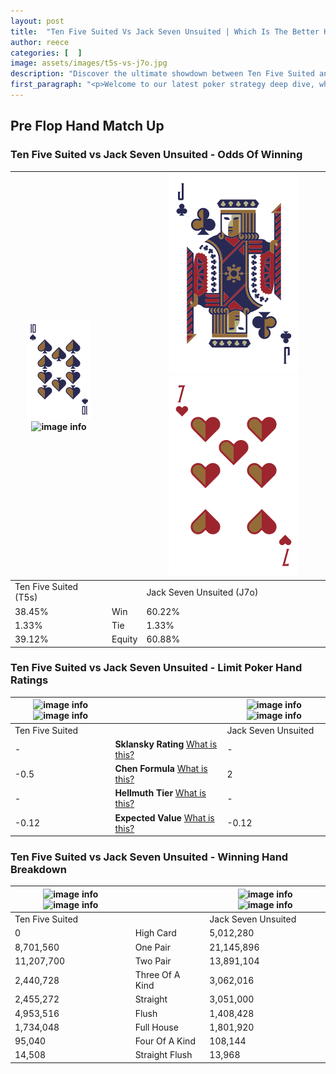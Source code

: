 ```yaml
---
layout: post
title:  "Ten Five Suited Vs Jack Seven Unsuited | Which Is The Better Hand In Poker? A Complete Guide"
author: reece
categories: [  ]
image: assets/images/t5s-vs-j7o.jpg
description: "Discover the ultimate showdown between Ten Five Suited and Jack Seven Unsuited in poker! Uncover the odds, strategies, and scenarios where one hand triumphs over the other. Get ready to up your poker game with this thrilling analysis."
first_paragraph: "<p>Welcome to our latest poker strategy deep dive, where we're pitting two distinct hands against each other in a high-stakes showdown: Ten Five Suited vs Jack Seven Unsuited.</p><p>In the dynamic world of poker, every decision counts, and knowing which hand holds the upper hand is key to your success at the table.</p><p>In this article, we'll dissect these two hands, explore the scenarios where one dominates the other, and equip you with the knowledge to make strategic choices that can tip the odds in your favor.</p><p>Get ready to unravel the intriguing dynamics of these poker hands and elevate your game to new heights.</p>"
---
```




[comment]: # (sp0)

## Pre Flop Hand Match Up

<div class="table hand-ratings" markdown="1"> 



### Ten Five Suited vs Jack Seven Unsuited - Odds Of Winning


    
| ![image info](assets/images/hand1/t.png) ![image info](assets/images/hand1/5s.png) |  | ![image info](assets/images/hand2/j.png) ![image info](assets/images/hand2/7o.png) |
| -------- | -------- | -------- |
| Ten Five Suited (T5s) |  | Jack Seven Unsuited (J7o) |
| 38.45% | Win | 60.22% |
| 1.33% | Tie | 1.33% |
| 39.12% | Equity | 60.88% |




[comment]: # (sp1)



### Ten Five Suited vs Jack Seven Unsuited - Limit Poker Hand Ratings


    
| ![image info](https://www.riverpairs.com/assets/images/hand1/t.png) ![image info](https://www.riverpairs.com/assets/images/hand1/5s.png) |  | ![image info](https://www.riverpairs.com/assets/images/hand2/j.png) ![image info](https://www.riverpairs.com/assets/images/hand2/7o.png) |
| -------- | -------- | -------- |
| Ten Five Suited |  | Jack Seven Unsuited |
| - | **Sklansky Rating** [What is this?](/sklansky-rating-explained) | - |
| -0.5 | **Chen Formula** [What is this?](/chen-formula-explained) | 2 |
| - | **Hellmuth Tier** [What is this?](/Hellmuth-tier-explained) | - |
| -0.12 | **Expected Value** [What is this?](/expected-value-explained) | -0.12 |




[comment]: # (sp2)



### Ten Five Suited vs Jack Seven Unsuited - Winning Hand Breakdown


    
| ![image info](https://www.riverpairs.com/assets/images/hand1/t.png) ![image info](https://www.riverpairs.com/assets/images/hand1/5s.png) |  | ![image info](https://www.riverpairs.com/assets/images/hand2/j.png) ![image info](https://www.riverpairs.com/assets/images/hand2/7o.png) |
| -------- | -------- | -------- |
| Ten Five Suited |  | Jack Seven Unsuited |
| 0 | High Card | 5,012,280 |
| 8,701,560 | One Pair | 21,145,896 |
| 11,207,700 | Two Pair | 13,891,104 |
| 2,440,728 | Three Of A Kind | 3,062,016 |
| 2,455,272 | Straight | 3,051,000 |
| 4,953,516 | Flush | 1,408,428 |
| 1,734,048 | Full House | 1,801,920 |
| 95,040 | Four Of A Kind | 108,144 |
| 14,508 | Straight Flush | 13,968 |




[comment]: # (sp3)



</div>

[comment]: # (sp4)



[comment]: # (sp5)

